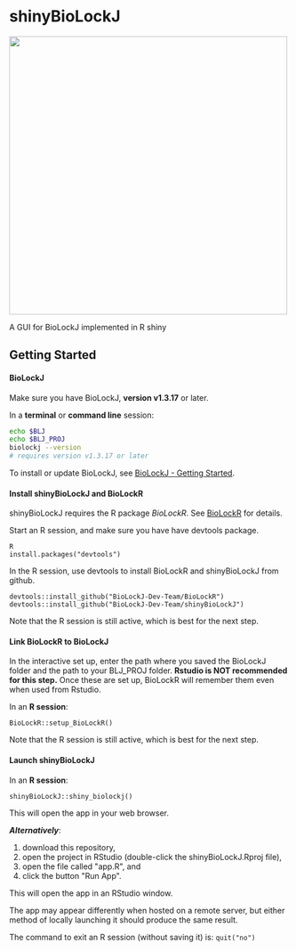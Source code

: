 # shinyBioLockJ

<img src="https://user-images.githubusercontent.com/8933011/108736478-a80f7580-74ff-11eb-81ee-fd649cfb6637.png" width="500">

A GUI for BioLockJ implemented in R shiny

## Getting Started

#### BioLockJ
Make sure you have BioLockJ, **version v1.3.17** or later. 

In a **terminal** or **command line** session:

```bash
echo $BLJ
echo $BLJ_PROJ
biolockj --version
# requires version v1.3.17 or later
```

To install or update BioLockJ, see [BioLockJ - Getting Started](https://biolockj-dev-team.github.io/BioLockJ/Getting-Started/).

#### Install shinyBioLockJ and BioLockR

shinyBioLockJ requires the R package _BioLockR_.  See [BioLockR](https://biolockj-dev-team.github.io/BioLockR) for details.  

Start an R session, and make sure you have have devtools package.
```
R
install.packages("devtools")
```

In the R session, use devtools to install BioLockR and shinyBioLockJ from github.
```
devtools::install_github("BioLockJ-Dev-Team/BioLockR")
devtools::install_github("BioLockJ-Dev-Team/shinyBioLockJ")
```

Note that the R session is still active, which is best for the next step. 

#### Link BioLockR to BioLockJ

In the interactive set up, enter the path where you saved the BioLockJ folder and the path to your BLJ_PROJ folder. **Rstudio is NOT recommended for this step.** Once these are set up, BioLockR will remember them even when used from Rstudio.

In an **R session**:
```
BioLockR::setup_BioLockR()
```
Note that the R session is still active, which is best for the next step.

#### Launch shinyBioLockJ

In an **R session**:
```
shinyBioLockJ::shiny_biolockj()
```

This will open the app in your web browser.

***Alternatively***:
 1. download this repository,
 1. open the project in RStudio (double-click the shinyBioLockJ.Rproj file), 
 2. open the file called "app.R", and 
 3. click the button "Run App".

This will open the app in an RStudio window.

The app may appear differently when hosted on a remote server, but either method of locally launching it should produce the same result.

The command to exit an R session (without saving it) is: `quit("no")`
